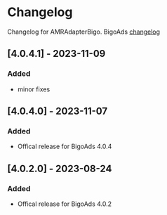 # Changelog

Changelog for AMRAdapterBigo. 
BigoAds [changelog](https://www.bigossp.com/guide/sdk/ios/version)

## [4.0.4.1] - 2023-11-09
### Added
- minor fixes

## [4.0.4.0] - 2023-11-07
### Added
- Offical release for BigoAds 4.0.4

## [4.0.2.0] - 2023-08-24
### Added
- Offical release for BigoAds 4.0.2
